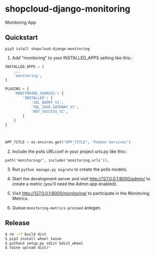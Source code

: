 # shopcloud-django-monitoring

Monitoring App

## Quickstart

```
pip3 istall shopcloud-django-monitoring
```

1. Add "monitoring" to your INSTALLED_APPS setting like this::

```py
INSTALLED_APPS = [
    ...
    'monitoring',
]
```

```py
PLUGINS = {
    'MONITORING_SOURCES': {
        'INSTALLED': [
            'SQL_QUERY_V1',
            'SQL_SAGE_GATEWAY_V1',
            'NOT_SUCCESS_V1',
        ]
    }
}
```

```py


APP_TITLE = os.environ.get("APP_TITLE", "Foobar-Services")

```

2. Include the polls URLconf in your project urls.py like this::

```
path('monitoring/', include('monitoring.urls')),
```

3. Run `python manage.py migrate` to create the polls models.

4. Start the development server and visit http://127.0.0.1:8000/admin/
   to create a metric (you'll need the Admin app enabled).

5. Visit http://127.0.0.1:8000/monitoring/ to participate in the Monitoring Metrics.

6. Queue `monitoring-metrics-proceed` anlegen.

## Release

```sh
$ rm -rf build dist
$ pip3 install wheel twine
$ python3 setup.py sdist bdist_wheel
$ twine upload dist/* 
```